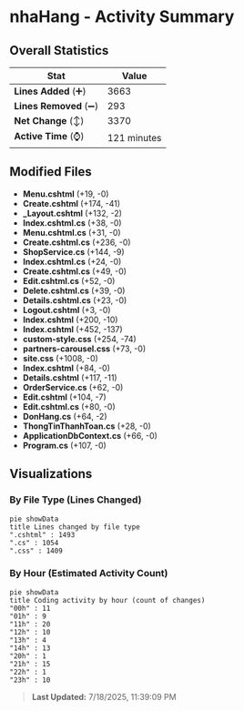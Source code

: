 # nhaHang - Activity Summary 

## Overall Statistics

| Stat                   | Value                                                             |
| ---------------------- | ----------------------------------------------------------------- |
| **Lines Added** (➕)   | 3663                                          |
| **Lines Removed** (➖) | 293                                        |
| **Net Change** (↕)    | 3370                |
| **Active Time** (⌚)   | 121 minutes |


## Modified Files
- **Menu.cshtml** (+19, -0)
- **Create.cshtml** (+174, -41)
- **_Layout.cshtml** (+132, -2)
- **Index.cshtml.cs** (+38, -0)
- **Menu.cshtml.cs** (+31, -0)
- **Create.cshtml.cs** (+236, -0)
- **ShopService.cs** (+144, -9)
- **Index.cshtml.cs** (+24, -0)
- **Create.cshtml.cs** (+49, -0)
- **Edit.cshtml.cs** (+52, -0)
- **Delete.cshtml.cs** (+39, -0)
- **Details.cshtml.cs** (+23, -0)
- **Logout.cshtml** (+3, -0)
- **Index.cshtml** (+200, -10)
- **Index.cshtml** (+452, -137)
- **custom-style.css** (+254, -74)
- **partners-carousel.css** (+73, -0)
- **site.css** (+1008, -0)
- **Index.cshtml** (+84, -0)
- **Details.cshtml** (+117, -11)
- **OrderService.cs** (+62, -0)
- **Edit.cshtml** (+104, -7)
- **Edit.cshtml.cs** (+80, -0)
- **DonHang.cs** (+64, -2)
- **ThongTinThanhToan.cs** (+28, -0)
- **ApplicationDbContext.cs** (+66, -0)
- **Program.cs** (+107, -0)

## Visualizations

### By File Type (Lines Changed)

```mermaid
pie showData
title Lines changed by file type
".cshtml" : 1493
".cs" : 1054
".css" : 1409
```

### By Hour (Estimated Activity Count)

```mermaid
pie showData
title Coding activity by hour (count of changes)
"00h" : 11
"01h" : 9
"11h" : 20
"12h" : 10
"13h" : 4
"14h" : 13
"20h" : 1
"21h" : 15
"22h" : 1
"23h" : 10
```


> **Last Updated:** 7/18/2025, 11:39:09 PM